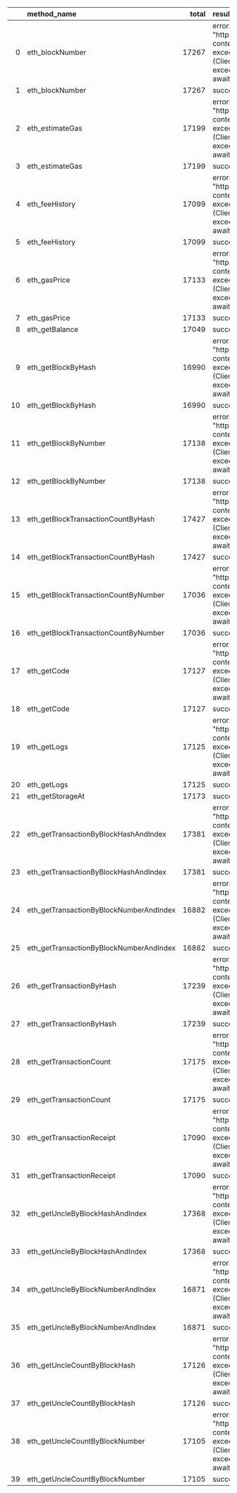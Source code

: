 |    | method_name                             |   total | result                                                                                                          |   count |   percentage |
|---:|:----------------------------------------|--------:|:----------------------------------------------------------------------------------------------------------------|--------:|-------------:|
|  0 | eth_blockNumber                         |   17267 | error: Post "http://localhost:8545": context deadline exceeded (Client.Timeout exceeded while awaiting headers) |       3 |  0.000173742 |
|  1 | eth_blockNumber                         |   17267 | success                                                                                                         |   17264 |  0.999826    |
|  2 | eth_estimateGas                         |   17199 | error: Post "http://localhost:8545": context deadline exceeded (Client.Timeout exceeded while awaiting headers) |       6 |  0.000348857 |
|  3 | eth_estimateGas                         |   17199 | success                                                                                                         |   17193 |  0.999651    |
|  4 | eth_feeHistory                          |   17099 | error: Post "http://localhost:8545": context deadline exceeded (Client.Timeout exceeded while awaiting headers) |      19 |  0.00111118  |
|  5 | eth_feeHistory                          |   17099 | success                                                                                                         |   17080 |  0.998889    |
|  6 | eth_gasPrice                            |   17133 | error: Post "http://localhost:8545": context deadline exceeded (Client.Timeout exceeded while awaiting headers) |      18 |  0.0010506   |
|  7 | eth_gasPrice                            |   17133 | success                                                                                                         |   17115 |  0.998949    |
|  8 | eth_getBalance                          |   17049 | success                                                                                                         |   17049 |  1           |
|  9 | eth_getBlockByHash                      |   16990 | error: Post "http://localhost:8545": context deadline exceeded (Client.Timeout exceeded while awaiting headers) |       4 |  0.000235433 |
| 10 | eth_getBlockByHash                      |   16990 | success                                                                                                         |   16986 |  0.999765    |
| 11 | eth_getBlockByNumber                    |   17138 | error: Post "http://localhost:8545": context deadline exceeded (Client.Timeout exceeded while awaiting headers) |       1 |  5.83499e-05 |
| 12 | eth_getBlockByNumber                    |   17138 | success                                                                                                         |   17137 |  0.999942    |
| 13 | eth_getBlockTransactionCountByHash      |   17427 | error: Post "http://localhost:8545": context deadline exceeded (Client.Timeout exceeded while awaiting headers) |       1 |  5.73822e-05 |
| 14 | eth_getBlockTransactionCountByHash      |   17427 | success                                                                                                         |   17426 |  0.999943    |
| 15 | eth_getBlockTransactionCountByNumber    |   17036 | error: Post "http://localhost:8545": context deadline exceeded (Client.Timeout exceeded while awaiting headers) |       1 |  5.86992e-05 |
| 16 | eth_getBlockTransactionCountByNumber    |   17036 | success                                                                                                         |   17035 |  0.999941    |
| 17 | eth_getCode                             |   17127 | error: Post "http://localhost:8545": context deadline exceeded (Client.Timeout exceeded while awaiting headers) |       7 |  0.000408711 |
| 18 | eth_getCode                             |   17127 | success                                                                                                         |   17120 |  0.999591    |
| 19 | eth_getLogs                             |   17125 | error: Post "http://localhost:8545": context deadline exceeded (Client.Timeout exceeded while awaiting headers) |       6 |  0.000350365 |
| 20 | eth_getLogs                             |   17125 | success                                                                                                         |   17119 |  0.99965     |
| 21 | eth_getStorageAt                        |   17173 | success                                                                                                         |   17173 |  1           |
| 22 | eth_getTransactionByBlockHashAndIndex   |   17381 | error: Post "http://localhost:8545": context deadline exceeded (Client.Timeout exceeded while awaiting headers) |       2 |  0.000115068 |
| 23 | eth_getTransactionByBlockHashAndIndex   |   17381 | success                                                                                                         |   17379 |  0.999885    |
| 24 | eth_getTransactionByBlockNumberAndIndex |   16882 | error: Post "http://localhost:8545": context deadline exceeded (Client.Timeout exceeded while awaiting headers) |       2 |  0.000118469 |
| 25 | eth_getTransactionByBlockNumberAndIndex |   16882 | success                                                                                                         |   16880 |  0.999882    |
| 26 | eth_getTransactionByHash                |   17239 | error: Post "http://localhost:8545": context deadline exceeded (Client.Timeout exceeded while awaiting headers) |      43 |  0.00249434  |
| 27 | eth_getTransactionByHash                |   17239 | success                                                                                                         |   17196 |  0.997506    |
| 28 | eth_getTransactionCount                 |   17175 | error: Post "http://localhost:8545": context deadline exceeded (Client.Timeout exceeded while awaiting headers) |       2 |  0.000116448 |
| 29 | eth_getTransactionCount                 |   17175 | success                                                                                                         |   17173 |  0.999884    |
| 30 | eth_getTransactionReceipt               |   17090 | error: Post "http://localhost:8545": context deadline exceeded (Client.Timeout exceeded while awaiting headers) |       6 |  0.000351083 |
| 31 | eth_getTransactionReceipt               |   17090 | success                                                                                                         |   17084 |  0.999649    |
| 32 | eth_getUncleByBlockHashAndIndex         |   17368 | error: Post "http://localhost:8545": context deadline exceeded (Client.Timeout exceeded while awaiting headers) |       2 |  0.000115154 |
| 33 | eth_getUncleByBlockHashAndIndex         |   17368 | success                                                                                                         |   17366 |  0.999885    |
| 34 | eth_getUncleByBlockNumberAndIndex       |   16871 | error: Post "http://localhost:8545": context deadline exceeded (Client.Timeout exceeded while awaiting headers) |       5 |  0.000296367 |
| 35 | eth_getUncleByBlockNumberAndIndex       |   16871 | success                                                                                                         |   16866 |  0.999704    |
| 36 | eth_getUncleCountByBlockHash            |   17126 | error: Post "http://localhost:8545": context deadline exceeded (Client.Timeout exceeded while awaiting headers) |       1 |  5.83908e-05 |
| 37 | eth_getUncleCountByBlockHash            |   17126 | success                                                                                                         |   17125 |  0.999942    |
| 38 | eth_getUncleCountByBlockNumber          |   17105 | error: Post "http://localhost:8545": context deadline exceeded (Client.Timeout exceeded while awaiting headers) |       2 |  0.000116925 |
| 39 | eth_getUncleCountByBlockNumber          |   17105 | success                                                                                                         |   17103 |  0.999883    |